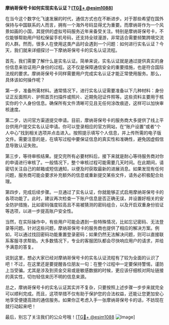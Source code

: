 **摩纳哥保号卡如何实现实名认证？[[TG💪+ @esim1088](https://t.me/s/esim1088)]**

在当今这个数字化飞速发展的时代，通信方式也在不断进步。对于那些希望在国外保持与中国联系的人而言，拥有一个海外号码显得尤为重要。而摩纳哥作为一个风景如画的小国，其提供的虚拟号码服务近年来备受关注。特别是摩纳哥保号卡，不仅能够帮助用户轻松保留手机号码，还支持全球漫游，非常适合需要频繁跨境交流的人群。然而，很多人在使用这类产品时会遇到一个问题：如何进行实名认证？今天，我们就来详细探讨一下摩纳哥保号卡的实名认证流程。

首先，我们需要了解什么是实名认证。简单来说，实名认证就是通过提供真实的身份信息来验证用户身份的过程。这不仅是保障通信安全的重要措施，也是符合国际法规的要求。摩纳哥保号卡同样需要用户完成实名认证才能正常使用服务。那么，具体该如何操作呢？

第一步，准备所需材料。通常情况下，进行实名认证需要准备以下几种材料：身份证正反面照片、护照首页扫描件或照片、近期免冠证件照等。这些资料主要用于核实你的个人身份信息。确保所有文件清晰可见且无任何涂改痕迹，这样可以加快审核速度。

第二步，访问官方渠道提交申请。目前，摩纳哥保号卡的服务商大多提供了线上平台供用户提交实名认证申请。你可以登录相应的官方网站，在“账户设置”或者“个人中心”找到相关选项并点击进入。按照提示填写个人信息，并上传所需的电子版文件。需要注意的是，在填写过程中要保证信息的真实性和准确性，避免因虚假信息导致认证失败。

第三步，等待审核结果。提交完所有必要材料后，接下来就是耐心等待服务商对你的申请进行审核了。一般情况下，整个审核过程可能需要几天时间。在此期间，请密切关注自己的邮箱或短信通知，以便及时获取最新的进展消息。如果发现有任何问题，服务商可能会要求补充额外的信息或重新提交某些文件，请务必积极配合处理。

第四步，完成后续步骤。一旦通过了实名认证，你就能够正式启用摩纳哥保号卡的各项功能了。此时，建议再次检查一下账户信息是否正确无误，并设置好相关的安全防护措施，比如密码强度较高且不易被猜测的密码组合，以及开启双重身份验证等选项，以进一步提高账户安全性。

当然，在实际操作中，有些用户可能会遇到一些特殊情况，比如忘记密码、无法登录等问题。针对这些问题，摩纳哥保号卡的服务商也提供了相应的解决方案。例如，可以通过找回密码功能重置登录密码；如果仍然无法解决问题，则可以直接联系客服寻求帮助。大多数情况下，专业的客服团队都会尽快响应用户的请求，并给予满意的答复。

说到这里，想必大家已经对摩纳哥保号卡的实名认证流程有了较为全面的认识了吧！不过，在这里还是要提醒各位朋友一句：在整个过程中一定要保持警惕，谨防上当受骗。尤其是涉及到资金交易或是敏感数据的时候，更应该仔细核对网址链接的真实性，切勿轻信来历不明的信息来源。

总之，摩纳哥保号卡的实名认证其实并不复杂，只要按照上述步骤一步步来就完全可以顺利完成。而且，这项举措不仅有助于保护您的合法权益，还能让您更加安心地享受便捷高效的通信服务。如果你正考虑入手一张摩纳哥保号卡的话，不妨现在就行动起来吧！

最后，别忘了关注我们的公众号哦！[[TG💪+ @esim1088](https://t.me/s/esim1088) ![Image](https://i.postimg.cc/4NQfJmqS/Snipaste-2025-05-13-00-14-12.png)]